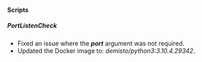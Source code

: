 
#### Scripts
##### PortListenCheck
 - Fixed an issue where the ***port*** argument was not required.
 - Updated the Docker image to: *demisto/python3:3.10.4.29342*.